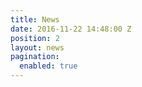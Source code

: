 ```yaml
---
title: News
date: 2016-11-22 14:48:00 Z
position: 2
layout: news
pagination:
  enabled: true
---
```


